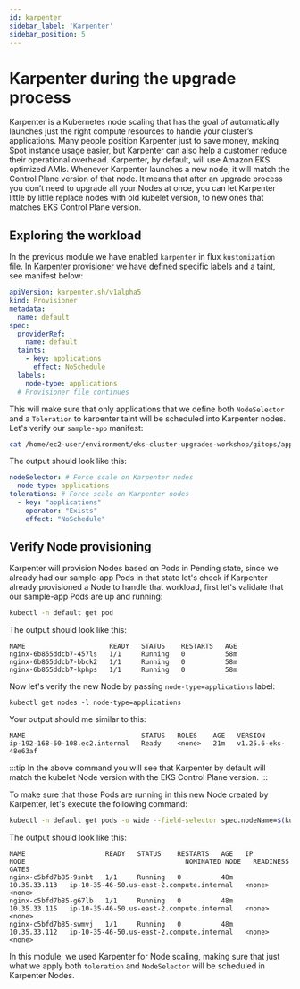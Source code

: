 ```yaml
---
id: karpenter
sidebar_label: 'Karpenter'
sidebar_position: 5
---
```


# Karpenter during the upgrade process

Karpenter is a Kubernetes node scaling that has the goal of automatically launches just the right compute resources to handle your cluster’s applications. Many people position Karpenter just to save money, making Spot instance usage easier, but Karpenter can also help a customer reduce their operational overhead. Karpenter, by default, will use Amazon EKS optimized AMIs. Whenever Karpenter launches a new node, it will match the Control Plane version of that node. It means that after an upgrade process you don’t need to upgrade all your Nodes at once, you can let Karpenter little by little replace nodes with old kubelet version, to new ones that matches EKS Control Plane version.

## Exploring the workload

In the previous module we have enabled `karpenter` in flux `kustomization` file. In [Karpenter provisioner](https://karpenter.sh/preview/concepts/provisioners/) we have defined specific labels and a taint, see manifest below:

```yaml
apiVersion: karpenter.sh/v1alpha5
kind: Provisioner
metadata:
  name: default
spec:
  providerRef:
    name: default
  taints:
    - key: applications
      effect: NoSchedule
  labels:
    node-type: applications
  # Provisioner file continues
```

This will make sure that only applications that we define both `NodeSelector` and a `Toleration` to karpenter taint will be scheduled into Karpenter nodes. Let's verify our `sample-app` manifest:

```bash
cat /home/ec2-user/environment/eks-cluster-upgrades-workshop/gitops/applications/01-sample-app.yaml | grep nodeSelector -A5
```

The output should look like this:

```yaml
nodeSelector: # Force scale on Karpenter nodes
  node-type: applications
tolerations: # Force scale on Karpenter nodes
  - key: "applications"
    operator: "Exists"
    effect: "NoSchedule"
```

## Verify Node provisioning

Karpenter will provision Nodes based on Pods in Pending state, since we already had our sample-app Pods in that state let's check if Karpenter already provisioned a Node to handle that workload, first let's validate that our sample-app Pods are up and running:

```bash
kubectl -n default get pod
```

The output should look like this:

```
NAME                     READY   STATUS    RESTARTS   AGE
nginx-6b855ddcb7-457ls   1/1     Running   0          58m
nginx-6b855ddcb7-bbck2   1/1     Running   0          58m
nginx-6b855ddcb7-kphps   1/1     Running   0          58m
```

Now let's verify the new Node by passing `node-type=applications` label:

```
kubectl get nodes -l node-type=applications
```

Your output should me similar to this:

```
NAME                             STATUS   ROLES    AGE   VERSION
ip-192-168-60-108.ec2.internal   Ready    <none>   21m   v1.25.6-eks-48e63af
```

:::tip
In the above command you will see that Karpenter by default will match the kubelet Node version with the EKS Control Plane version.
:::

To make sure that those Pods are running in this new Node created by Karpenter, let's execute the following command:

```bash
kubectl -n default get pods -o wide --field-selector spec.nodeName=$(kubectl get nodes -l node-type=applications | awk '/ip/ {print $1}')
```

The output should look like this:

```
NAME                    READY   STATUS    RESTARTS   AGE   IP             NODE                                        NOMINATED NODE   READINESS GATES
nginx-c5bfd7b85-9snbt   1/1     Running   0          48m   10.35.33.113   ip-10-35-46-50.us-east-2.compute.internal   <none>           <none>
nginx-c5bfd7b85-g67lb   1/1     Running   0          48m   10.35.33.115   ip-10-35-46-50.us-east-2.compute.internal   <none>           <none>
nginx-c5bfd7b85-swmvj   1/1     Running   0          48m   10.35.33.112   ip-10-35-46-50.us-east-2.compute.internal   <none>           <none>
```

In this module, we used Karpenter for Node scaling, making sure that just what we apply both `toleration` and `NodeSelector` will be scheduled in Karpenter Nodes.
